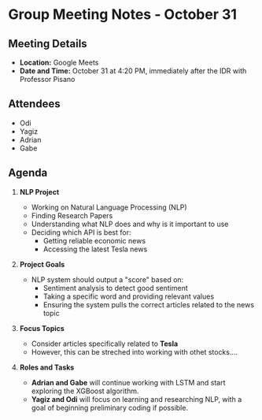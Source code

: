 # Group Meeting Notes - October 31


## Meeting Details
- **Location:** Google Meets
- **Date and Time:** October 31 at 4:20 PM, immediately after the IDR with Professor Pisano


## Attendees
- Odi       
- Yagiz
- Adrian
- Gabe 


## Agenda
1. **NLP Project**
   - Working on Natural Language Processing (NLP)
   - Finding Research Papers
   - Understanding what NLP does and why is it important to use 
   - Deciding which API is best for:
     - Getting reliable economic news
     - Accessing the latest Tesla news


2. **Project Goals**
   - NLP system should output a "score" based on:
     - Sentiment analysis to detect good sentiment
     - Taking a specific word and providing relevant values
     - Ensuring the system pulls the correct articles related to the news topic


3. **Focus Topics**
   - Consider articles specifically related to **Tesla**
   - However, this can be streched into working with othet stocks....


4. **Roles and Tasks**
   - **Adrian and Gabe** will continue working with LSTM and start exploring the XGBoost algorithm.
   - **Yagiz and Odi** will focus on learning and researching NLP, with a goal of beginning preliminary coding if possible.


